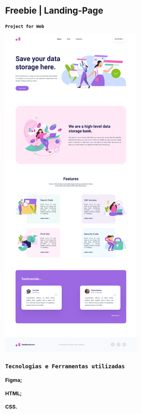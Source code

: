 # Freebie | Landing-Page

### `Project for Web`
![screenshot_web](https://github.com/Guapiano/Freebie/blob/master/screenshots/screenshot_web.png)

## `Tecnologias e Ferramentas utilizadas`
### Figma;
### HTML;
### CSS.

